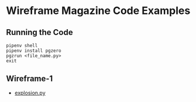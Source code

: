 # Wireframe Magazine Code Examples

## Running the Code

```shell
pipenv shell
pipenv install pgzero
pgzrun <file_name.py>
exit
```

## Wireframe-1

- [explosion.py](https://github.com/Wireframe-Magazine/Wireframe-1)
